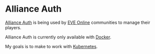 # Alliance Auth
[Alliance Auth](https://gitlab.com/allianceauth/allianceauth) is being used by [EVE Online](https://www.eveonline.com/) communities to manage their players.

Alliance Auth is currently only available with [Docker](https://gitlab.com/allianceauth/allianceauth/-/tree/master/docker?ref_type=heads).

My goals is to make to work with [Kubernetes](https://kubernetes.io/).
